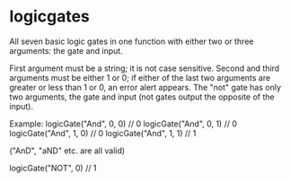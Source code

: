 # logicgates
All seven basic logic gates in one function with either two or three arguments: the gate and input.

First argument must be a string; it is not case sensitive.
Second and third arguments must be either 1 or 0; if either of the last two arguments are greater or less than 1 or 0, an error alert appears.
The "not" gate has only two arguments, the gate and input (not gates output the opposite of the input).

Example:
  logicGate("And", 0, 0)   //   0
  logicGate("And", 0, 1)   //   0
  logicGate("And", 1, 0)   //   0
  logicGate("And", 1, 1)   //   1

("AnD", "aND" etc. are all valid)

logicGate("NOT", 0)   //   1
